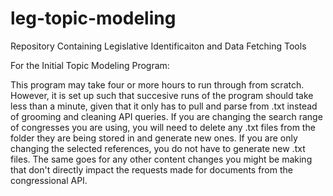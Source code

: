 # leg-topic-modeling
Repository Containing Legislative Identificaiton and Data Fetching Tools

For the Initial Topic Modeling Program:

This program may take four or more hours to run through from scratch. However, it is set up such that succesive runs of the program should take less than a minute, given that it only has to pull and parse from .txt instead of grooming and cleaning API queries. If you are changing the search range of congresses you are using, you will need to delete any .txt files from the folder they are being stored in and generate new ones. If you are only changing the selected references, you do not have to generate new .txt files. The same goes for any other content changes you might be making that don't directly impact the requests made for documents from the congressional API.
